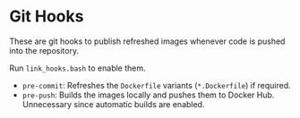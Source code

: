 # Git Hooks

These are git hooks to publish refreshed images whenever code is pushed into the repository.

Run `link_hooks.bash` to enable them.

* `pre-commit`: Refreshes the `Dockerfile` variants (`*.Dockerfile`) if required.
* `pre-push`: Builds the images locally and pushes them to Docker Hub. Unnecessary since automatic builds are enabled.
